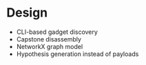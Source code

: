 # Design

- CLI-based gadget discovery
- Capstone disassembly
- NetworkX graph model
- Hypothesis generation instead of payloads
